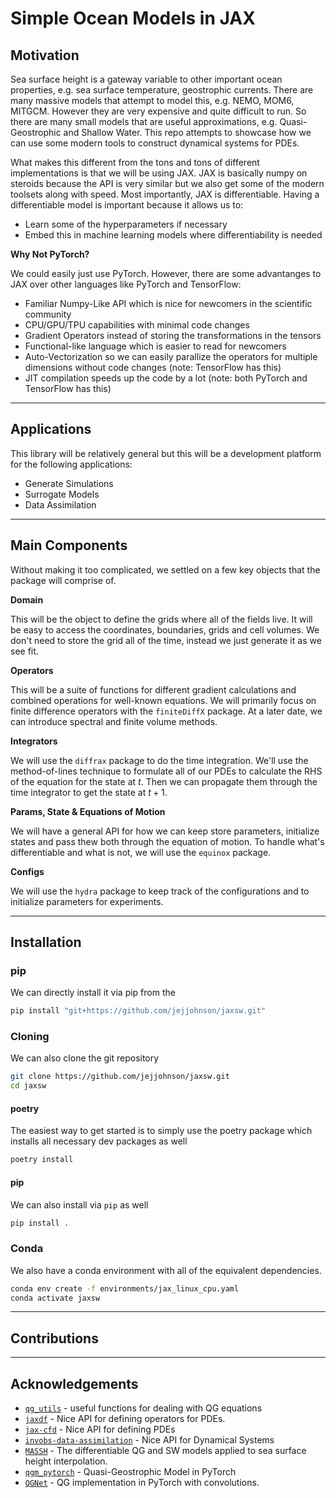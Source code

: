 # Simple Ocean Models in JAX

## Motivation

Sea surface height is a gateway variable to other important ocean properties, e.g. sea surface temperature, geostrophic currents.
There are many massive models that attempt to model this, e.g. NEMO, MOM6, MITGCM. 
However they are very expensive and quite difficult to run. So there are many small models that are useful approximations, e.g. Quasi-Geostrophic and Shallow Water.
This repo attempts to showcase how we can use some modern tools to construct dynamical systems for PDEs.

What makes this different from the tons and tons of different implementations is that we
will be using JAX. 
JAX is basically numpy on steroids because the API is very similar but we also get some of the modern toolsets along with speed.
Most importantly, JAX is differentiable.
Having a differentiable model is important because it allows us to:

* Learn some of the hyperparameters if necessary
* Embed this in machine learning models where differentiability is needed

**Why Not PyTorch?**

We could easily just use PyTorch. However, there are some advantanges to JAX over other languages like PyTorch and TensorFlow:

* Familiar Numpy-Like API which is nice for newcomers in the scientific community
* CPU/GPU/TPU capabilities with minimal code changes
* Gradient Operators instead of storing the transformations in the tensors
* Functional-like language which is easier to read for newcomers
* Auto-Vectorization so we can easily parallize the operators for multiple dimensions without code changes (note: TensorFlow has this)
* JIT compilation speeds up the code by a lot (note: both PyTorch and TensorFlow has this)

---
## Applications

This library will be relatively general but this will be a development platform for the following applications:

* Generate Simulations
* Surrogate Models
* Data Assimilation

---
## Main Components

Without making it too complicated, we settled on a few key objects that the package will comprise of.

**Domain**

This will be the object to define the grids where all of the fields live. It will be easy to access the coordinates, boundaries, grids and cell volumes. We don't need to store the grid all of the time, instead we just generate it as we see fit.

**Operators**

This will be a suite of functions for different gradient calculations and combined operations for well-known equations. We will primarily focus on finite difference operators with the `finiteDiffX` package. At a later date, we can introduce spectral and finite volume methods.

**Integrators**

We will use the `diffrax` package to do the time integration. We'll use the method-of-lines technique to formulate all of our PDEs to calculate the RHS of the equation for the state at $t$. Then we can propagate them through the time integrator to get the state at $t+1$.

**Params, State & Equations of Motion**

We will have a general API for how we can keep store parameters, initialize states and pass thew both through the equation of motion. To handle what's differentiable and what is not, we will use the `equinox` package.


**Configs**

We will use the `hydra` package to keep track of the configurations and to initialize parameters for experiments.

---
## Installation

### pip

We can directly install it via pip from the

```bash
pip install "git+https://github.com/jejjohnson/jaxsw.git"
```

### Cloning

We can also clone the git repository

```bash
git clone https://github.com/jejjohnson/jaxsw.git
cd jaxsw
```

#### poetry

The easiest way to get started is to simply use the poetry package which installs all necessary dev packages as well

```bash
poetry install
```

#### pip

We can also install via `pip` as well

```bash
pip install .
```

### Conda

We also have a conda environment with all of the equivalent dependencies.

```bash
conda env create -f environments/jax_linux_cpu.yaml
conda activate jaxsw
```

---
## Contributions



---
## Acknowledgements

* [`qg_utils`](https://github.com/bderembl/qgutils) - useful functions for dealing with QG equations
* [`jaxdf`](https://github.com/ucl-bug/jaxdf) - Nice API for defining operators for PDEs.
* [`jax-cfd`](https://github.com/google/jax-cfd) - Nice API for defining PDEs
* [`invobs-data-assimilation`](https://github.com/googleinterns/invobs-data-assimilation) - Nice API for Dynamical Systems
* [`MASSH`](https://github.com/leguillf/MASSH) - The differentiable QG and SW models applied to sea surface height interpolation.
* [`qgm_pytorch`](https://github.com/louity/qgm_pytorch) - Quasi-Geostrophic Model in PyTorch
* [`QGNet`](https://github.com/redouanelg/qgsw-DI/blob/master/QGNET/QG_PyTorch.ipynb) - QG implementation in PyTorch with convolutions.